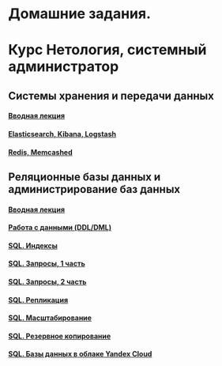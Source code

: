 # Домашние задания. 
# Курс Нетология, системный администратор
## Системы хранения и передачи данных

#### [Вводная лекция](./DB_intro/README.md)

#### [Elasticsearch, Kibana, Logstash](./DB_ELK/README.md)

#### [Redis, Memcashed](/DB_redis_memcached/README.md)

## Реляционные базы данных и администрирование баз данных

#### [Вводная лекция](./SQL_intro/README.md)

#### [Работа с данными (DDL/DML)](./SQL_DDL_DML/README.md)

#### [SQL. Индексы](./SQL_indexes/README.md)

#### [SQL. Запросы, 1 часть](./SQL_part1/README.md)

#### [SQL. Запросы, 2 часть](./SQL_part2/README.md)

#### [SQL. Репликация](./SQL_replication_part1/README.md)

#### [SQL. Масштабирование](./SQL_sharding/README.md)

#### [SQL. Резервное копирование](./SQL_backup/README.md)

#### [SQL. Базы данных в облаке Yandex Cloud](./SQL_cloud/README.md)